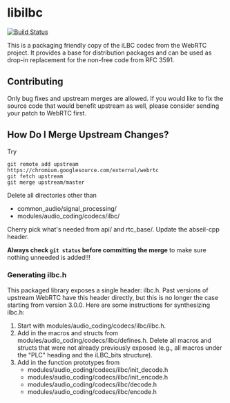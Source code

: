 libilbc
=======

[![Build Status](https://travis-ci.org/TimothyGu/libilbc.svg)](https://travis-ci.org/TimothyGu/libilbc)

This is a packaging friendly copy of the iLBC codec from the WebRTC
project. It provides a base for distribution packages and can be used
as drop-in replacement for the non-free code from RFC 3591.

Contributing
------------

Only bug fixes and upstream merges are allowed. If you would like to fix
the source code that would benefit upstream as well, please consider sending
your patch to WebRTC first.

How Do I Merge Upstream Changes?
--------------------------------

Try
```
git remote add upstream https://chromium.googlesource.com/external/webrtc
git fetch upstream
git merge upstream/master
```

Delete all directories other than
* common\_audio/signal\_processing/
* modules/audio\_coding/codecs/ilbc/

Cherry pick what's needed from api/ and rtc\_base/. Update the abseil-cpp
header.

**Always check `git status` before committing the merge** to make sure
nothing unneeded is added!!!

### Generating ilbc.h

This packaged library exposes a single header: ilbc.h. Past versions of
upstream WebRTC have this header directly, but this is no longer the case
starting from version 3.0.0. Here are some instructions for synthesizing
ilbc.h:

1. Start with modules/audio\_coding/codecs/ilbc/ilbc.h.
2. Add in the macros and structs from
   modules/audio\_coding/codecs/ilbc/defines.h. Delete all macros and structs
   that were not already previously exposed (e.g., all macros under the "PLC"
   heading and the iLBC\_bits structure).
3. Add in the function prototypes from
   * modules/audio\_coding/codecs/ilbc/init\_decode.h
   * modules/audio\_coding/codecs/ilbc/init\_encode.h
   * modules/audio\_coding/codecs/ilbc/decode.h
   * modules/audio\_coding/codecs/ilbc/encode.h
